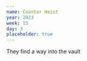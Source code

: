 ```yaml
---
name: Counter Heist
year: 2023
week: 15
day: 3
placeholder: true
---
```


They find a way into the vault
